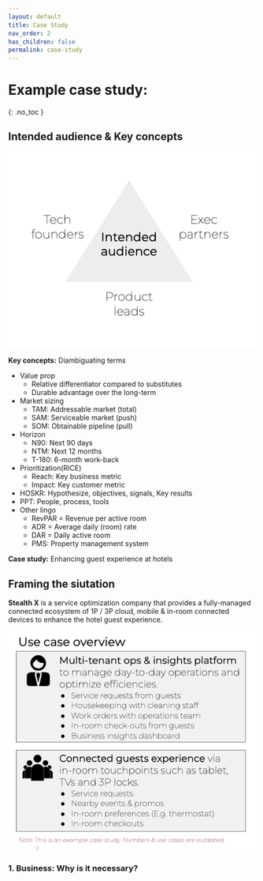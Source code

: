 ```yaml
---
layout: default
title: Case Study
nav_order: 2
has_children: false
permalink: case-study
---
```



# **Example case study:**
{: .no_toc }

## **Intended audience & Key concepts**

![](/assets/images/intended-audience.jpg)

**Key concepts:** Diambiguating terms
- Value prop
    - Relative differentiator compared to substitutes
    - Durable advantage over the long-term
- Market sizing
    - TAM: Addressable market (total)
    - SAM: Serviceable market (push)
    - SOM: Obtainable pipeline (pull)
- Horizon
    - N90: Next 90 days
    - NTM: Next 12 months
    - T-180: 6-month work-back
- Prioritization(RICE)
    - Reach: Key business metric
    - Impact: Key customer metric
- HOSKR: Hypothesize, objectives, signals, Key results
- PPT: People, process, tools
- Other lingo
    - RevPAR = Revenue per active room
    - ADR = Average daily (room) rate
    - DAR = Daily active room
    - PMS: Property management system

**Case study:** Enhancing guest experience at hotels

## **Framing the siutation**

**Stealth X** is a service optimization company that provides a fully-managed connected ecosystem
of 1P / 3P cloud, mobile & in-room connected devices to enhance the hotel guest experience.

![](/assets/images/use-cases.jpg)

### 1. **Business:** Why is it necessary?

